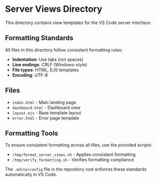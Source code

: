 # Server Views Directory

This directory contains view templates for the VS Code server interface.

## Formatting Standards

All files in this directory follow consistent formatting rules:

- **Indentation**: Use tabs (not spaces)
- **Line endings**: CRLF (Windows-style)
- **File types**: HTML, EJS templates
- **Encoding**: UTF-8

## Files

- `index.html` - Main landing page
- `dashboard.html` - Dashboard view
- `layout.ejs` - Base template layout
- `error.html` - Error page template

## Formatting Tools

To ensure consistent formatting across all files, use the provided scripts:

- `/tmp/format_server_views.sh` - Applies consistent formatting
- `/tmp/verify_formatting.sh` - Verifies formatting compliance

The `.editorconfig` file in the repository root enforces these standards automatically in VS Code.
